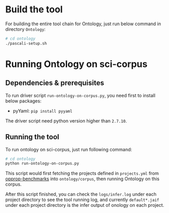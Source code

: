 # Build the tool

For building the entire tool chain for Ontology, just run below command in directory `Ontology`:

```bash
# cd ontology
./pascali-setup.sh
```

# Running Ontology on sci-corpus

## Dependencies & prerequisites 
To run driver script `run-ontology-on-corpus.py`, you need first to install below packages:

- pyYaml: `pip install pyyaml`

The driver script need python version higher than `2.7.10`.

## Running the tool
To run ontology on sci-corpus, just run following command:

```bash
# cd ontology
python run-ontology-on-corpus.py
```

This script would first fetching the projects defined in `projects.yml` from [opprop-benchmarks](https://github.com/opprop-benchmarks) into `ontology/corpus`, then running Ontology on this corpus.

After this script finished, you can check the `logs/infer.log` under each project directory to see the tool running log, and currently `default*.jaif` under each project directory is the infer output of onology on each project. 
